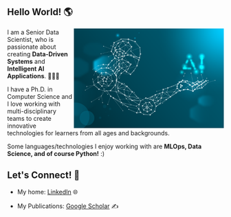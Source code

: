 ## Hello World! 🌎 

<a href="https://github.com/mckolu/mckolu/blob/main/1.png"><img align="right" width="349" height="auto" src="https://github.com/mckolu/mckolu/blob/main/1.png"></a>

<!--  <a href="https://github.com/mckolu/mckolu/blob/main/python.jpg"><img align="right" width="349" height="auto" src="https://github.com/mckolu/mckolu/blob/main/python.jpg"></a> -->

I am a Senior Data Scientist, who is passionate about creating **Data-Driven Systems** and **Intelligent AI Applications**. 👨🏻‍💻

I have a Ph.D. in Computer Science and I love working with multi-disciplinary teams to create innovative technologies for learners from all ages and backgrounds. 

Some languages/technologies I enjoy working with are  **MLOps, Data Science, and of course Python!** :)  

## Let's Connect! 🤝

- My home: <a href="https://www.linkedin.com/in/mehmet-celepkolu/">LinkedIn</a> 🌐
<!-- - My second home: <a href="https://mckolu.github.io/">Website</a>  🏠 -->
- My Publications: <a href="https://scholar.google.com/citations?user=Lfj38jUAAAAJ&hl=en">Google Scholar</a> ✍️
<b>
 
 
 
